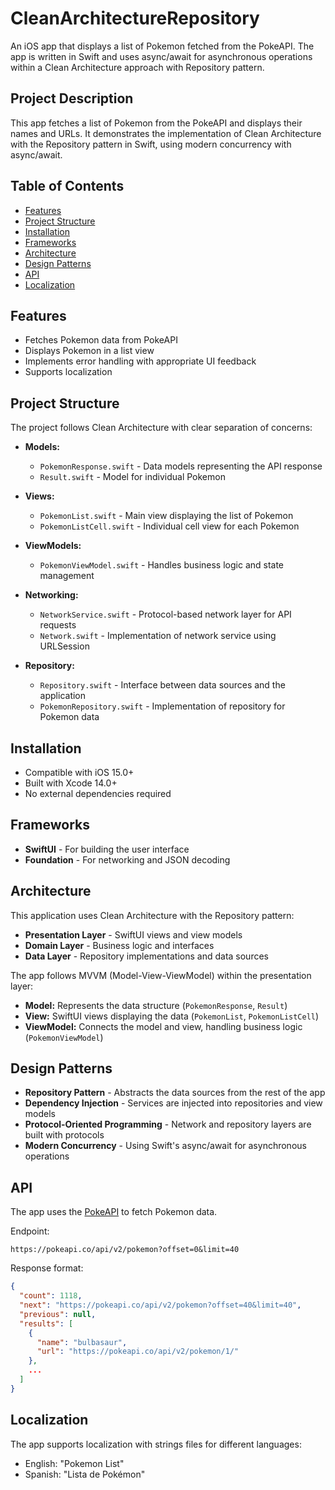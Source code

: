 # CleanArchitectureRepository

An iOS app that displays a list of Pokemon fetched from the PokeAPI. The app is written in Swift and uses async/await for asynchronous operations within a Clean Architecture approach with Repository pattern.

## Project Description

This app fetches a list of Pokemon from the PokeAPI and displays their names and URLs. It demonstrates the implementation of Clean Architecture with the Repository pattern in Swift, using modern concurrency with async/await.

## Table of Contents

- [Features](#features)
- [Project Structure](#project-structure)
- [Installation](#installation)
- [Frameworks](#frameworks)
- [Architecture](#architecture)
- [Design Patterns](#design-patterns)
- [API](#api)
- [Localization](#localization)

## Features

- Fetches Pokemon data from PokeAPI
- Displays Pokemon in a list view
- Implements error handling with appropriate UI feedback
- Supports localization

## Project Structure

The project follows Clean Architecture with clear separation of concerns:

- **Models:**
  - `PokemonResponse.swift` - Data models representing the API response
  - `Result.swift` - Model for individual Pokemon

- **Views:**
  - `PokemonList.swift` - Main view displaying the list of Pokemon
  - `PokemonListCell.swift` - Individual cell view for each Pokemon

- **ViewModels:**
  - `PokemonViewModel.swift` - Handles business logic and state management

- **Networking:**
  - `NetworkService.swift` - Protocol-based network layer for API requests
  - `Network.swift` - Implementation of network service using URLSession

- **Repository:**
  - `Repository.swift` - Interface between data sources and the application
  - `PokemonRepository.swift` - Implementation of repository for Pokemon data

## Installation

- Compatible with iOS 15.0+
- Built with Xcode 14.0+
- No external dependencies required

## Frameworks

- **SwiftUI** - For building the user interface
- **Foundation** - For networking and JSON decoding

## Architecture

This application uses Clean Architecture with the Repository pattern:

- **Presentation Layer** - SwiftUI views and view models
- **Domain Layer** - Business logic and interfaces
- **Data Layer** - Repository implementations and data sources

The app follows MVVM (Model-View-ViewModel) within the presentation layer:
- **Model:** Represents the data structure (`PokemonResponse`, `Result`)
- **View:** SwiftUI views displaying the data (`PokemonList`, `PokemonListCell`)
- **ViewModel:** Connects the model and view, handling business logic (`PokemonViewModel`)

## Design Patterns

- **Repository Pattern** - Abstracts the data sources from the rest of the app
- **Dependency Injection** - Services are injected into repositories and view models
- **Protocol-Oriented Programming** - Network and repository layers are built with protocols
- **Modern Concurrency** - Using Swift's async/await for asynchronous operations

## API

The app uses the [PokeAPI](https://pokeapi.co/) to fetch Pokemon data.

Endpoint:
```
https://pokeapi.co/api/v2/pokemon?offset=0&limit=40
```

Response format:
```json
{
  "count": 1118,
  "next": "https://pokeapi.co/api/v2/pokemon?offset=40&limit=40",
  "previous": null,
  "results": [
    {
      "name": "bulbasaur",
      "url": "https://pokeapi.co/api/v2/pokemon/1/"
    },
    ...
  ]
}
```

## Localization

The app supports localization with strings files for different languages:
- English: "Pokemon List"
- Spanish: "Lista de Pokémon"

